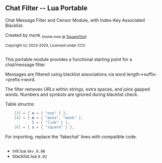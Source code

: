 ## Chat Filter -- Lua Portable

Chat Message Filter and Censor Module, with Index-Key Associated Blacklist.

Created by monk <sub>(monk.moe @ [SquareOne](https://discord.gg/pE4Tu3cf23))</sub>

<sup>Copyright (c) 2023-2024, Licensed under CC0</sup>

##
This portable module provides a functional starting point for a chat/message filter.

Messages are filtered using blacklist associations via word length->suffix->prefix->word.  

The filter removes URLs within strings, extra spaces, and joins gapped words. Numbers and symbols are ignored during blacklist check.

Table structre:
```lua
	[3] = { o = { "one" } },
	[4] = { m = { "mono", "monk" },
			l = { "link" } },
	[6] = { s = { "square" } },
```

For importing, replace the 'fakechat' lines with compatible code.

##

- init.lua `dev_0.08`
- blacklist.lua `0.02`